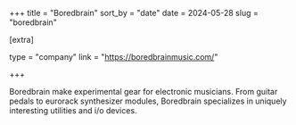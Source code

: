 +++
title = "Boredbrain"
sort_by = "date"
date = 2024-05-28
slug = "boredbrain"

[extra]

type = "company"
link = "https://boredbrainmusic.com/"

+++

Boredbrain make experimental gear for electronic musicians. From guitar pedals to eurorack synthesizer modules, Boredbrain specializes in uniquely interesting utilities and i/o devices.
